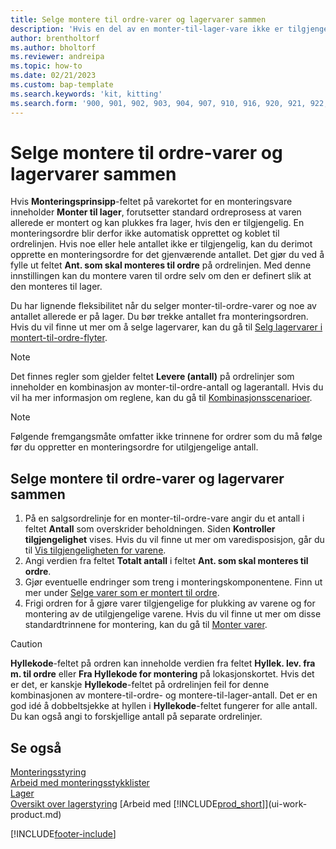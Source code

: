 ```yaml
---
title: Selge montere til ordre-varer og lagervarer sammen
description: 'Hvis en del av en monter-til-lager-vare ikke er tilgjengelig, kan du opprette en monteringsordre for det gjenværende antallet.'
author: brentholtorf
ms.author: bholtorf
ms.reviewer: andreipa
ms.topic: how-to
ms.date: 02/21/2023
ms.custom: bap-template
ms.search.keywords: 'kit, kitting'
ms.search.form: '900, 901, 902, 903, 904, 907, 910, 916, 920, 921, 922, 923, 940, 941, 942, 930, 931, 932, 914, 915, 905'
---
```

# <a name="sell-assemble-to-order-items-and-inventory-items-together"></a><a name="sell-assemble-to-order-items-and-inventory-items-together"></a>Selge montere til ordre-varer og lagervarer sammen

Hvis **Monteringsprinsipp**-feltet på varekortet for en monteringsvare inneholder **Monter til lager**, forutsetter standard ordreprosess at varen allerede er montert og kan plukkes fra lager, hvis den er tilgjengelig. En monteringsordre blir derfor ikke automatisk opprettet og koblet til ordrelinjen. Hvis noe eller hele antallet ikke er tilgjengelig, kan du derimot opprette en monteringsordre for det gjenværende antallet. Det gjør du ved å fylle ut feltet **Ant. som skal monteres til ordre** på ordrelinjen. Med denne innstillingen kan du montere varen til ordre selv om den er definert slik at den monteres til lager.  

Du har lignende fleksibilitet når du selger monter-til-ordre-varer og noe av antallet allerede er på lager. Du bør trekke antallet fra monteringsordren. Hvis du vil finne ut mer om å selge lagervarer, kan du gå til [Selg lagervarer i montert-til-ordre-flyter](assembly-how-to-sell-inventory-items-in-assemble-to-order-flows.md).  

> [!NOTE]  
> Det finnes regler som gjelder feltet **Levere (antall)** på ordrelinjer som inneholder en kombinasjon av monter-til-ordre-antall og lagerantall. Hvis du vil ha mer informasjon om reglene, kan du gå til [Kombinasjonsscenarioer](assembly-assemble-to-order-or-assemble-to-stock.md#combination-scenarios).  

> [!NOTE]  
> Følgende fremgangsmåte omfatter ikke trinnene for ordrer som du må følge før du oppretter en monteringsordre for utilgjengelige antall.

## <a name="to-sell-assemble-to-order-items-and-inventory-items-together"></a><a name="to-sell-assemble-to-order-items-and-inventory-items-together"></a>Selge montere til ordre-varer og lagervarer sammen

1. På en salgsordrelinje for en monter-til-ordre-vare angir du et antall i feltet **Antall** som overskrider beholdningen. Siden **Kontroller tilgjengelighet** vises. Hvis du vil finne ut mer om varedisposisjon, går du til [Vis tilgjengeligheten for varene](inventory-how-availability-overview.md).
2. Angi verdien fra feltet **Totalt antall** i feltet **Ant. som skal monteres til ordre**.  
3. Gjør eventuelle endringer som treng i monteringskomponentene. Finn ut mer under [Selge varer som er montert til ordre](assembly-how-to-sell-items-assembled-to-order.md).  
4. Frigi ordren for å gjøre varer tilgjengelige for plukking av varene og for montering av de utilgjengelige varene. Hvis du vil finne ut mer om disse standardtrinnene for montering, kan du gå til [Monter varer](assembly-how-to-assemble-items.md).  

> [!CAUTION]  
> **Hyllekode**-feltet på ordren kan inneholde verdien fra feltet **Hyllek. lev. fra m. til ordre** eller **Fra Hyllekode for montering** på lokasjonskortet. Hvis det er det, er kanskje **Hyllekode**-feltet på ordrelinjen feil for denne kombinasjonen av montere-til-ordre- og montere-til-lager-antall. Det er en god idé å dobbeltsjekke at hyllen i **Hyllekode**-feltet fungerer for alle antall. Du kan også angi to forskjellige antall på separate ordrelinjer.  

## <a name="see-also"></a><a name="see-also"></a>Se også

[Monteringsstyring](assembly-assemble-items.md)  
[Arbeid med monteringsstykklister](assembly-how-work-assembly-boms.md)  
[Lager](inventory-manage-inventory.md)  
[Oversikt over lagerstyring](design-details-warehouse-management.md)
[Arbeid med [!INCLUDE[prod_short](includes/prod_short.md)]](ui-work-product.md)


[!INCLUDE[footer-include](includes/footer-banner.md)]
